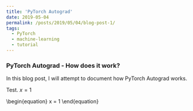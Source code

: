 ```yaml
---
title: 'PyTorch Autograd'
date: 2019-05-04
permalink: /posts/2019/05/04/blog-post-1/
tags:
  - PyTorch
  - machine-learning
  - tutorial
---
```


### PyTorch Autograd - How does it work?

In this blog post, I will attempt to document how PyTorch Autograd works.

Test. $x = 1$


\begin{equation}
x = 1
\end{equation}